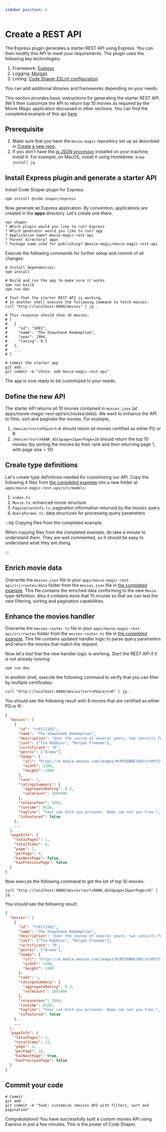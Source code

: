 ```yaml
---
sidebar_position: 6
---
```


# Create a REST API

The Express plugin generates a starter REST API using Express. You can then
modify this API to meet your requirements. The plugin uses the following key
technologies:

1. Framework: [Express](https://expressjs.com/)
2. Logging: [Morgan](https://github.com/expressjs/morgan)
3. Linting:
   [Code Shaper ESLint configuration](https://github.com/code-shaper/code-shaper/tree/main/configs/eslint-config)

You can add additional libraries and frameworks depending on your needs.

This section provides basic instructions for generating the starter REST API.
We'll then customize the API to return top 10 movies as required by the Movie
Magic application discussed in other sections. You can find the completed
example of this api
[here](https://github.com/code-shaper/movie-magic/tree/main/apps/movie-magic-rest-api).

## Prerequisite

1. Make sure that you have the `movie-magic` repository set up as described in
   [Create a new repo](./create-a-new-repo).
2. If you don't have the [jq JSON processor](https://jqlang.github.io/jq/)
   installed on your machine, install it. For example, on MacOS, install it
   using Homebrew: `brew install jq`.

## Install Express plugin and generate a starter API

Install Code Shaper plugin for Express.

```shell
npm install @code-shaper/express
```

Now generate an Express application. By convention, applications are created in
the **apps** directory. Let's create one there.

```shell
npx shaper
? Which plugin would you like to run? Express
? Which generator would you like to run? app
? Application name? movie-magic-rest-api
? Parent directory? apps
? Package name used for publishing? @movie-magic/movie-magic-rest-api
```

Execute the following commands for further setup and commit of all changes:

```shell
# Install dependencies:
npm install

# Build and run the app to make sure it works
npm run build
npm run dev

# Test that the starter REST API is working.
# In another shell execute the following command to fetch movies:
curl "http://localhost:8080/movies" | jq .

# This response should show 10 movies:
# [
#   {
#     "id": "1001",
#     "name": "The Shawshank Redemption",
#     "year": 1994,
#     "rating": 9.3
#   },
#   ...
# ]

# Commit the starter app
git add .
git commit -m "chore: add movie-magic-rest-api"
```

The app is now ready to be customized to your needs.

## Define the new API

The starter API returns all 10 movies contained in `movies.json` (at
_apps/movie-magic-rest-api/src/routes/data_). We want to enhance the API to
filter, sort and paginate the movies. For example,

1. `/movies?cert=PG&cert=R` should return all movies certified as either PG or R
2. `/movies?sort=RANK_ASC&page=1&perPage=10` should return the top 10 movies (by
   sorting the movies by their rank and then returning page 1, with page size
   = 10)

## Create type definitions

Let's create type definitions needed for customizing our API. Copy the following
4 files from
[the completed example](https://github.com/code-shaper/movie-magic/blob/main/apps/movie-magic-rest-api/src/models)
into a new folder at `apps/movie-magic-rest-api/src/models`:

1. `index.ts`
2. `Movie.ts`: enhanced movie structure
3. `PaginationInfo.ts`: pagination information returned by the _movies_ query
4. `QueryParams.ts`: data structures for processing query parameters

:::tip Copying files from the completed example

When copying files from the completed example, do take a minute to understand
them. They are well commented, so it should be easy to understand what they are
doing.

:::

## Enrich movie data

Overwrite the `movies.json` file in your
`apps/movie-magic-rest-api/src/routes/data` folder from the `movies.json` file
in
[the completed example](https://github.com/code-shaper/movie-magic/blob/main/apps/movie-magic-rest-api/src/routes/data/movies.json).
This file contains the enriched data conforming to the new `Movie` type
definition. Also it contains more that 10 movies so that we can test the new
filtering, sorting and pagination capabilities.

## Enhance the movies handler

Overwrite the `movies-router.ts` file in your
`apps/movie-magic-rest-api/src/routes` folder from the `movies-router.ts` file
in
[the completed example](https://github.com/code-shaper/movie-magic/blob/main/apps/movie-magic-rest-api/src/routes/movies-router.ts).
This file contains updated handler logic to parse query parameters and return
the movies that match the request.

Now let's test that the new handler logic is working. Start the REST API if it
is not already running:

```shell
npm run dev
```

In another shell, execute the following command to verify that you can filter by
multiple certificates:

```shell
curl "http://localhost:8080/movies?cert=PG&cert=R" | jq .
```

You should see the following result with 8 movies that are certified as either
PG or R:

```json
{
  "movies": [
    {
      "id": "tt0111161",
      "name": "The Shawshank Redemption",
      "description": "Over the course of several years, two convicts form a friendship, seeking consolation and, eventually, redemption through basic compassion.",
      "cast": ["Tim Robbins", "Morgan Freeman"],
      "certificate": "R",
      "genres": ["Drama"],
      "image": {
        "url": "https://m.media-amazon.com/images/M/MV5BNDE3ODcxYzMtY2YzZC00NmNlLWJiNDMtZDViZWM2MzIxZDYwXkEyXkFqcGdeQXVyNjAwNDUxODI@._V1_.jpg",
        "width": 1200,
        "height": 1800
      },
      "rank": 1,
      "ratingsSummary": {
        "aggregateRating": 9.3,
        "voteCount": 2865906
      },
      "releaseYear": 1994,
      "runtime": 8520,
      "tagline": "Fear can hold you prisoner. Hope can set you free.",
      "isFeatured": false
    },
    ...
  ],
  "pageInfo": {
    "totalPages": 1,
    "totalItems": 8,
    "page": 1,
    "perPage": 8,
    "hasNextPage": false,
    "hasPreviousPage": false
  }
}
```

Now execute the following command to get the list of top 10 movies:

```shell
curl "http://localhost:8080/movies?sort=RANK_ASC&page=1&perPage=10" | jq .
```

You should see the following result:

```json
{
  "movies": [
    {
      "id": "tt0111161",
      "name": "The Shawshank Redemption",
      "description": "Over the course of several years, two convicts form a friendship, seeking consolation and, eventually, redemption through basic compassion.",
      "cast": ["Tim Robbins", "Morgan Freeman"],
      "certificate": "R",
      "genres": ["Drama"],
      "image": {
        "url": "https://m.media-amazon.com/images/M/MV5BNDE3ODcxYzMtY2YzZC00NmNlLWJiNDMtZDViZWM2MzIxZDYwXkEyXkFqcGdeQXVyNjAwNDUxODI@._V1_.jpg",
        "width": 1200,
        "height": 1800
      },
      "rank": 1,
      "ratingsSummary": {
        "aggregateRating": 9.3,
        "voteCount": 2865906
      },
      "releaseYear": 1994,
      "runtime": 8520,
      "tagline": "Fear can hold you prisoner. Hope can set you free.",
      "isFeatured": false
    },
    ...
  ],
  "pageInfo": {
    "totalPages": 2,
    "totalItems": 13,
    "page": 1,
    "perPage": 10,
    "hasNextPage": true,
    "hasPreviousPage": false
  }
}
```

## Commit your code

```shell
# Commit
git add .
git commit -m "feat: customize /movies API with filters, sort and pagination"
```

Congratulations! You have successfully built a custom movies API using Express
in just a few minutes. This is the power of Code Shaper.
